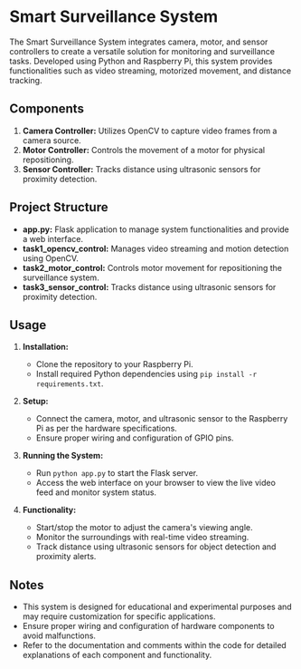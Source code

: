 # Smart Surveillance System

The Smart Surveillance System integrates camera, motor, and sensor controllers to create a versatile solution for monitoring and surveillance tasks. Developed using Python and Raspberry Pi, this system provides functionalities such as video streaming, motorized movement, and distance tracking.

## Components

1. **Camera Controller:** Utilizes OpenCV to capture video frames from a camera source.
2. **Motor Controller:** Controls the movement of a motor for physical repositioning.
3. **Sensor Controller:** Tracks distance using ultrasonic sensors for proximity detection.

## Project Structure

- **app.py:** Flask application to manage system functionalities and provide a web interface.
- **task1_opencv_control:** Manages video streaming and motion detection using OpenCV.
- **task2_motor_control:** Controls motor movement for repositioning the surveillance system.
- **task3_sensor_control:** Tracks distance using ultrasonic sensors for proximity detection.

## Usage

1. **Installation:**
   - Clone the repository to your Raspberry Pi.
   - Install required Python dependencies using `pip install -r requirements.txt`.

2. **Setup:**
   - Connect the camera, motor, and ultrasonic sensor to the Raspberry Pi as per the hardware specifications.
   - Ensure proper wiring and configuration of GPIO pins.

3. **Running the System:**
   - Run `python app.py` to start the Flask server.
   - Access the web interface on your browser to view the live video feed and monitor system status.

4. **Functionality:**
   - Start/stop the motor to adjust the camera's viewing angle.
   - Monitor the surroundings with real-time video streaming.
   - Track distance using ultrasonic sensors for object detection and proximity alerts.

## Notes

- This system is designed for educational and experimental purposes and may require customization for specific applications.
- Ensure proper wiring and configuration of hardware components to avoid malfunctions.
- Refer to the documentation and comments within the code for detailed explanations of each component and functionality.
